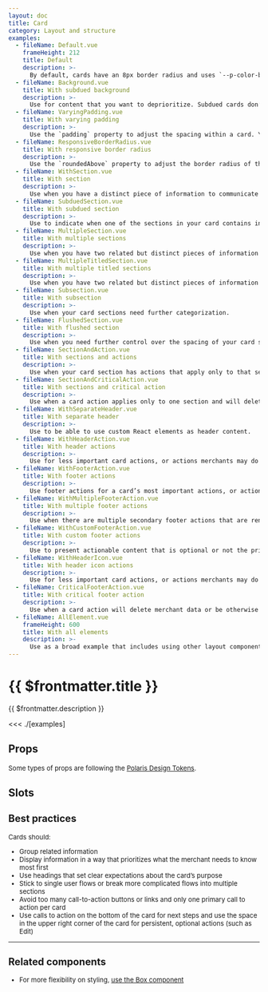 ```yaml
---
layout: doc
title: Card
category: Layout and structure
examples:
  - fileName: Default.vue
    frameHeight: 212
    title: Default
    description: >-
      By default, cards have an 8px border radius and uses `--p-color-bg-surface` as the background and `--p-shadow-300` as the shadow. There is padding of `space-400` (16px) around children.
  - fileName: Background.vue
    title: With subdued background
    description: >-
      Use for content that you want to deprioritize. Subdued cards don’t stand out as much as cards with white backgrounds so don’t use them for information or actions that are critical to merchants.
  - fileName: VaryingPadding.vue
    title: With varying padding
    description: >-
      Use the `padding` property to adjust the spacing within a card. You can also specify spacing values at different breakpoints.
  - fileName: ResponsiveBorderRadius.vue
    title: With responsive border radius
    description: >-
      Use the `roundedAbove` property to adjust the border radius of the card based on a set breakpoint.
  - fileName: WithSection.vue
    title: With section
    description: >-
      Use when you have a distinct piece of information to communicate to merchants.
  - fileName: SubduedSection.vue
    title: With subdued section
    description: >-
      Use to indicate when one of the sections in your card contains inactive or disabled content.
  - fileName: MultipleSection.vue
    title: With multiple sections
    description: >-
      Use when you have two related but distinct pieces of information to communicate to merchants. Multiple sections can help break up complicated concepts to make them easier to scan and understand.
  - fileName: MultipleTitledSection.vue
    title: With multiple titled sections
    description: >-
      Use when you have two related but distinct pieces of information to communicate to merchants that are complex enough to require a title to introduce them.
  - fileName: Subsection.vue
    title: With subsection
    description: >-
      Use when your card sections need further categorization.
  - fileName: FlushedSection.vue
    title: With flushed section
    description: >-
      Use when you need further control over the spacing of your card sections.
  - fileName: SectionAndAction.vue
    title: With sections and actions
    description: >-
      Use when your card section has actions that apply only to that section.
  - fileName: SectionAndCriticalAction.vue
    title: With sections and critical action
    description: >-
      Use when a card action applies only to one section and will delete merchant data or be otherwise difficult to recover from.
  - fileName: WithSeparateHeader.vue
    title: With separate header
    description: >-
      Use to be able to use custom React elements as header content.
  - fileName: WithHeaderAction.vue
    title: With header actions
    description: >-
      Use for less important card actions, or actions merchants may do before reviewing the contents of the card. For example, merchants may want to add items to a card containing a long list, or enter a customer’s new address.
  - fileName: WithFooterAction.vue
    title: With footer actions
    description: >-
      Use footer actions for a card’s most important actions, or actions merchants should do after reviewing the contents of the card. For example, merchants should review the contents of a shipment before an important action like adding tracking information.
  - fileName: WithMultipleFooterAction.vue
    title: With multiple footer actions
    description: >-
      Use when there are multiple secondary footer actions that are rendered in an action list popover activated by a disclosure button.
  - fileName: WithCustomFooterAction.vue
    title: With custom footer actions
    description: >-
      Use to present actionable content that is optional or not the primary purpose of the page.
  - fileName: WithHeaderIcon.vue
    title: With header icon actions
    description: >-
      Use for less important card actions, or actions merchants may do before reviewing the contents of the card. For example, merchants may want to export items in a list.
  - fileName: CriticalFooterAction.vue
    title: With critical footer action
    description: >-
      Use when a card action will delete merchant data or be otherwise difficult to recover from.
  - fileName: AllElement.vue
    frameHeight: 600
    title: With all elements
    description: >-
      Use as a broad example that includes using other layout components to build out the card.
---
```


# {{ $frontmatter.title }}

<Lede>

{{ $frontmatter.description }}

</Lede>

<Examples>

<<< ./[examples]

</Examples>

## Props

<div style="font-size: 0.8125rem">

Some types of props are following the [Polaris Design Tokens](https://polaris.shopify.com/tokens).

</div>

<PropsTable />

## Slots

<SlotsTable />

<div style="font-size: 0.8125rem">

## Best practices

Cards should:

- Group related information
- Display information in a way that prioritizes what the merchant needs to know most first
- Use headings that set clear expectations about the card’s purpose
- Stick to single user flows or break more complicated flows into multiple sections
- Avoid too many call-to-action buttons or links and only one primary call to action per card
- Use calls to action on the bottom of the card for next steps and use the space in the upper right corner of the card for persistent, optional actions (such as Edit)

---

## Related components

- For more flexibility on styling, [use the Box component](/components/Box)

</div>
